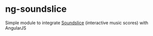 ng-soundslice
===

Simple module to integrate [Soundslice](http:///www.soundslice.com) (interactive music scores) with AngularJS
